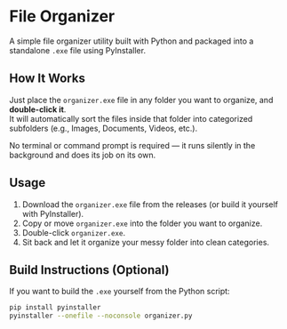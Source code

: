 # File Organizer

A simple file organizer utility built with Python and packaged into a standalone `.exe` file using PyInstaller.  

## How It Works
Just place the `organizer.exe` file in any folder you want to organize, and **double-click it**.  
It will automatically sort the files inside that folder into categorized subfolders (e.g., Images, Documents, Videos, etc.).  

No terminal or command prompt is required — it runs silently in the background and does its job on its own.  

## Usage
1. Download the `organizer.exe` file from the releases (or build it yourself with PyInstaller).
2. Copy or move `organizer.exe` into the folder you want to organize.
3. Double-click `organizer.exe`.
4. Sit back and let it organize your messy folder into clean categories.

## Build Instructions (Optional)
If you want to build the `.exe` yourself from the Python script:
```bash
pip install pyinstaller
pyinstaller --onefile --noconsole organizer.py
